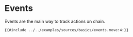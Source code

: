 # Events

Events are the main way to track actions on chain.

```move
{{#include ../../examples/sources/basics/events.move:4:}}
```
